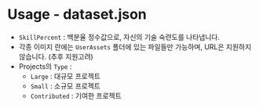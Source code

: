 # Usage - dataset.json
 * ```SkillPercent``` : 백분율 정수값으로, 자신의 기술 숙련도를 나타냅니다.
 * 각종 이미지 란에는 ```UserAssets``` 폴더에 있는 파일들만 가능하며, URL은 지원하지 않습니다. (추후 지원고려)
 * Projects의 ```Type``` :
    * ```Large``` : 대규모 프로젝트
    * ```Small``` : 소규모 프로젝트
    * ```Contributed``` : 기여한 프로젝트
